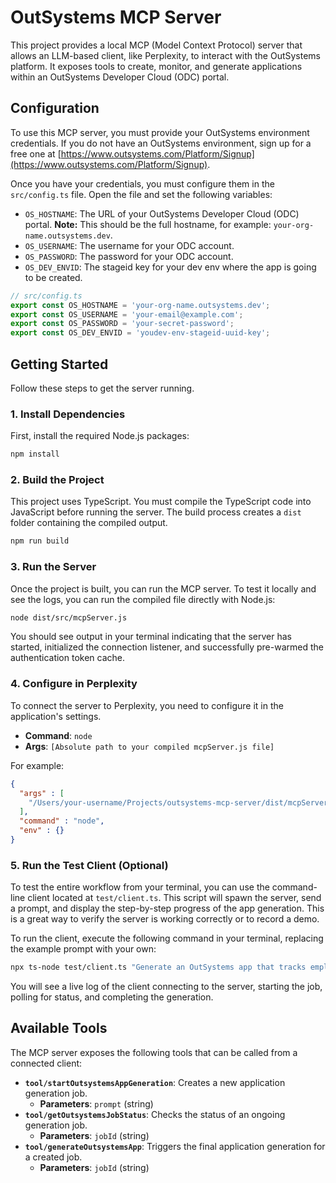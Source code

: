 # OutSystems MCP Server

This project provides a local MCP (Model Context Protocol) server that allows an LLM-based client, like Perplexity, to interact with the OutSystems platform. It exposes tools to create, monitor, and generate applications within an OutSystems Developer Cloud (ODC) portal.

## Configuration

To use this MCP server, you must provide your OutSystems environment credentials. If you do not have an OutSystems environment, sign up for a free one at [https://www.outsystems.com/Platform/Signup](https://www.outsystems.com/Platform/Signup).

Once you have your credentials, you must configure them in the `src/config.ts` file. Open the file and set the following variables:

* `OS_HOSTNAME`: The URL of your OutSystems Developer Cloud (ODC) portal. **Note:** This should be the full hostname, for example: `your-org-name.outsystems.dev`.
* `OS_USERNAME`: The username for your ODC account.
* `OS_PASSWORD`: The password for your ODC account.
* `OS_DEV_ENVID`: The stageid key for your dev env where the app is going to be created.

```typescript
// src/config.ts
export const OS_HOSTNAME = 'your-org-name.outsystems.dev';
export const OS_USERNAME = 'your-email@example.com';
export const OS_PASSWORD = 'your-secret-password';
export const OS_DEV_ENVID = 'youdev-env-stageid-uuid-key';
```

## Getting Started

Follow these steps to get the server running.

### 1. Install Dependencies

First, install the required Node.js packages:

```bash
npm install
```

### 2. Build the Project

This project uses TypeScript. You must compile the TypeScript code into JavaScript before running the server. The build process creates a `dist` folder containing the compiled output.

```bash
npm run build
```

### 3. Run the Server

Once the project is built, you can run the MCP server. To test it locally and see the logs, you can run the compiled file directly with Node.js:

```bash
node dist/src/mcpServer.js
```

You should see output in your terminal indicating that the server has started, initialized the connection listener, and successfully pre-warmed the authentication token cache.

### 4. Configure in Perplexity

To connect the server to Perplexity, you need to configure it in the application's settings.

* **Command**: `node`
* **Args**: `[Absolute path to your compiled mcpServer.js file]`

For example:

```json
{
  "args" : [
    "/Users/your-username/Projects/outsystems-mcp-server/dist/mcpServer.js"
  ],
  "command" : "node",
  "env" : {}
}
```

### 5. Run the Test Client (Optional)

To test the entire workflow from your terminal, you can use the command-line client located at `test/client.ts`. This script will spawn the server, send a prompt, and display the step-by-step progress of the app generation. This is a great way to verify the server is working correctly or to record a demo.

To run the client, execute the following command in your terminal, replacing the example prompt with your own:

```bash
npx ts-node test/client.ts "Generate an OutSystems app that tracks employee tasks."
```

You will see a live log of the client connecting to the server, starting the job, polling for status, and completing the generation.

## Available Tools

The MCP server exposes the following tools that can be called from a connected client:

* **`tool/startOutsystemsAppGeneration`**: Creates a new application generation job.
    * **Parameters**: `prompt` (string)
* **`tool/getOutsystemsJobStatus`**: Checks the status of an ongoing generation job.
    * **Parameters**: `jobId` (string)
* **`tool/generateOutsystemsApp`**: Triggers the final application generation for a created job.
    * **Parameters**: `jobId` (string)